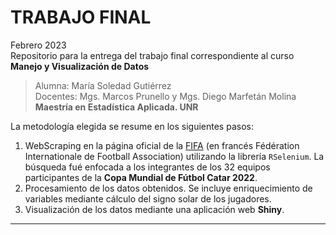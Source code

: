 # TRABAJO FINAL
Febrero 2023<br>
Repositorio para la entrega del trabajo final correspondiente al curso **Manejo y Visualización de Datos**
> Alumna: María Soledad Gutiérrez <br>
> Docentes: Mgs. Marcos Prunello y Mgs. Diego Marfetán Molina <br>
> __Maestría en Estadística Aplicada. UNR__

La metodología elegida se resume en los siguientes pasos:
1. WebScraping en la página oficial de la [FIFA](https://sofifa.com/teams?keyword=) (en francés Fédération Internationale de Football Association) utilizando la librería `RSelenium`. La búsqueda fué enfocada a los integrantes de los 32 equipos participantes de la __Copa Mundial de Fútbol Catar 2022__.
2. Procesamiento de los datos obtenidos. Se incluye enriquecimiento de variables mediante cálculo del signo solar de los jugadores.
3. Visualización de los datos mediante una aplicación web __Shiny__.
***



